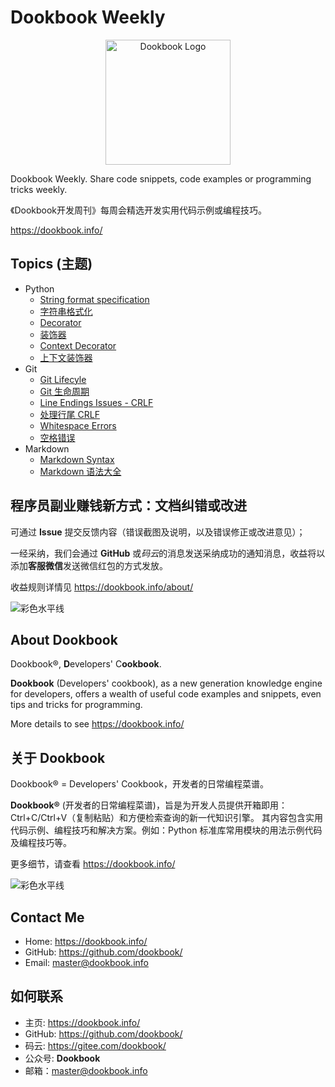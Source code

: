 # Dookbook Weekly

<div align="center">
  <img src="https://dookbook.info/dj-static/dookbook/img/logo-tail.svg" alt="Dookbook Logo" width="200" height="200" title="Dookbook Logo">
</div>

Dookbook Weekly. Share code snippets, code examples or programming tricks weekly.

《Dookbook开发周刊》每周会精选开发实用代码示例或编程技巧。

<https://dookbook.info/>

## Topics (主题)

- Python
  - [String format specification](https://dookbook.info/content/6214487a4d9f1a1af7681157/)
  - [字符串格式化](https://dookbook.info/content/6214487a4d9f1a1af7681153/)
  - [Decorator](https://dookbook.info/content/6267ff854d9f1a1af7c89e6e/)
  - [装饰器](https://dookbook.info/content/6267ff854d9f1a1af7c89e33/)
  - [Context Decorator](https://dookbook.info/content/626a6fe74d9f1a1af7cb4a36/)
  - [上下文装饰器](https://dookbook.info/content/626a6fe74d9f1a1af7cb4a11/)
- Git
  - [Git Lifecyle](https://dookbook.info/content/62289f7c4d9f1a1af7817749/)
  - [Git 生命周期](https://dookbook.info/content/62289f7c4d9f1a1af7817781/)
  - [Line Endings Issues - CRLF](https://dookbook.info/content/6231fc5f4d9f1a1af78d911d/)
  - [处理行尾 CRLF](https://dookbook.info/content/6231fc5f4d9f1a1af78d9121/)
  - [Whitespace Errors](https://dookbook.info/content/62309c8a4d9f1a1af78b8af1/)
  - [空格错误](https://dookbook.info/content/62309c8a4d9f1a1af78b8aef/)
- Markdown
  - [Markdown Syntax](https://dookbook.info/content/62049b264d9f1a1af723760e/)
  - [Markdown 语法大全](https://dookbook.info/content/62049b264d9f1a1af7237608/)

## 程序员副业赚钱新方式：文档纠错或改进

可通过 **Issue** 提交反馈内容（错误截图及说明，以及错误修正或改进意见）；

一经采纳，我们会通过 **GitHub** 或*码云*的消息发送采纳成功的通知消息，收益将以添加**客服微信**发送微信红包的方式发放。

收益规则详情见 <https://dookbook.info/about/>

![彩色水平线](https://dookbook.info/color-hr.png)

## About Dookbook

Dookbook®, **D**evelopers' C**ookbook**.

**Dookbook** (Developers' cookbook), as a new generation knowledge engine for developers, offers a wealth of useful code examples and snippets, even tips and tricks for programming.

More details to see <https://dookbook.info/>

## 关于 Dookbook

Dookbook® = Developers' Cookbook，开发者的日常编程菜谱。

**Dookbook®** (开发者的日常编程菜谱)，旨是为开发人员提供开箱即用：Ctrl+C/Ctrl+V（复制粘贴）和方便检索查询的新一代知识引擎。 其内容包含实用代码示例、编程技巧和解决方案。例如：Python 标准库常用模块的用法示例代码及编程技巧等。

更多细节，请查看 <https://dookbook.info/>

![彩色水平线](https://dookbook.info/color-hr.png)

## Contact Me

- Home: <https://dookbook.info/>
- GitHub: <https://github.com/dookbook/>
- Email: master@dookbook.info

## 如何联系

- 主页: <https://dookbook.info/>
- GitHub: <https://github.com/dookbook/>
- 码云: <https://gitee.com/dookbook/>
- 公众号: **Dookbook**
- 邮箱：master@dookbook.info
